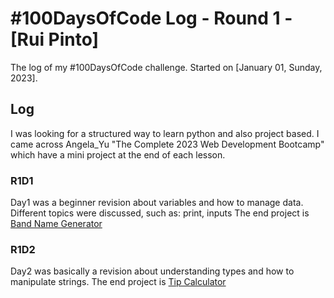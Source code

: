 # #100DaysOfCode Log - Round 1 - [Rui Pinto]

The log of my #100DaysOfCode challenge. Started on [January 01, Sunday, 2023].

## Log

I was looking for a structured way to learn python and also project based.
I came across Angela_Yu "The Complete 2023 Web Development Bootcamp" which have a mini 
project at the end of each lesson.

### R1D1

Day1 was a beginner revision about variables and how to manage data.
Different topics were discussed, such as: print, inputs
The end project is [Band Name Generator](https://github.com/RuiFSP/100-days-of-code/tree/master/Projects/Day1)

### R1D2
Day2 was basically a revision about understanding types and how to manipulate strings.
The end project is [Tip Calculator](https://github.com/RuiFSP/100-days-of-code/tree/master/Projects/Day2)
